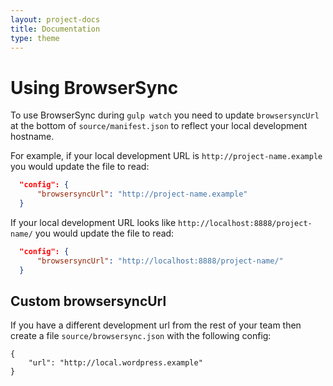 ```yaml
---
layout: project-docs
title: Documentation
type: theme
---
```

# Using BrowserSync

To use BrowserSync during `gulp watch` you need to update `browsersyncUrl` at the bottom of `source/manifest.json` to reflect your local development hostname.

For example, if your local development URL is `http://project-name.example` you would update the file to read:
```json
  "config": {
      "browsersyncUrl": "http://project-name.example"
  }
```
If your local development URL looks like `http://localhost:8888/project-name/` you would update the file to read:
```json
  "config": {
      "browsersyncUrl": "http://localhost:8888/project-name/"
  }
```

## Custom browsersyncUrl
If you have a different development url from the rest of your team then create a file `source/browsersync.json` with the following config:
```
{
    "url": "http://local.wordpress.example"
}
```